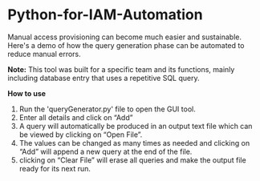 # Python-for-IAM-Automation
Manual access provisioning can become much easier and sustainable. Here's a demo of how the query generation phase can be automated to reduce manual errors.

**Note:** This tool was built for a specific team and its functions, mainly including database entry that uses a repetitive SQL query.

**How to use**
1) Run the 'queryGenerator.py' file to open the GUI tool.
2) Enter all details and click on “Add”
3) A query will automatically be produced in an output text file which can be viewed by clicking on “Open File”.
4) The values can be changed as many times as needed and clicking on “Add” will append a new query at the end of the file.
5) clicking on “Clear File” will erase all queries and make the output file ready for its next run.
